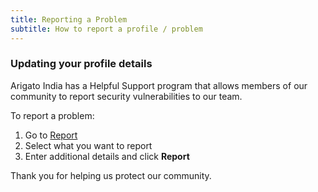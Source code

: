 ```yaml
---
title: Reporting a Problem
subtitle: How to report a profile / problem
---
```


<h3>Updating your profile details</h3>

Arigato India has a Helpful Support program that allows members of our community to report security vulnerabilities to our team. 

To report a problem:

<ol>
  <li>Go to <a href="{{ site.url }}/report">Report</a></li>
  <li>Select what you want to report</li>
  <li>Enter additional details and click <b>Report</b></li>
</ol>

Thank you for helping us protect our community.
